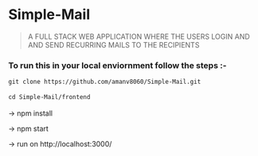 # Simple-Mail
> A FULL STACK WEB APPLICATION WHERE THE USERS LOGIN AND AND SEND RECURRING MAILS TO THE RECIPIENTS
### To run this in your local enviornment follow the steps :- 

`git clone https://github.com/amanv8060/Simple-Mail.git` <br/> <br/>
`cd Simple-Mail/frontend` <br/><br/>
-> npm install

-> npm start

-> run on http://localhost:3000/
